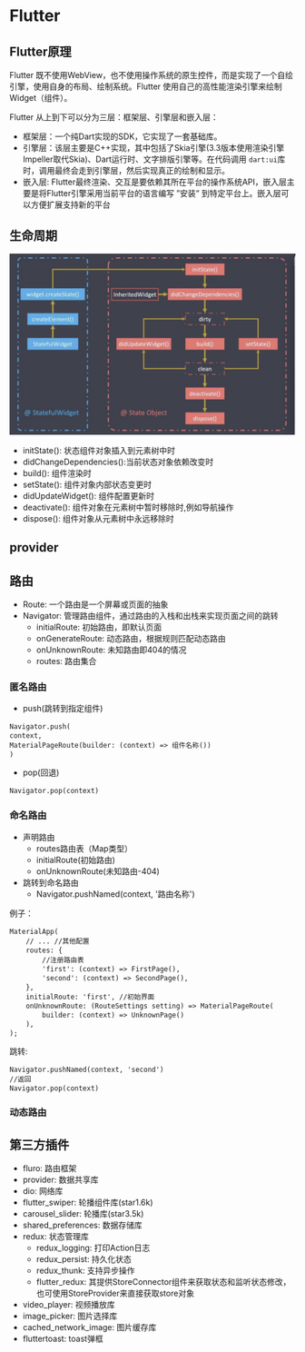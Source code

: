 # Flutter

## Flutter原理

Flutter 既不使用WebView，也不使用操作系统的原生控件，而是实现了一个自绘引擎，使用自身的布局、绘制系统。Flutter 使用自己的高性能渲染引擎来绘制 Widget（组件）。

Flutter 从上到下可以分为三层：框架层、引擎层和嵌入层：

* 框架层：一个纯Dart实现的SDK，它实现了一套基础库。
* 引擎层：该层主要是C++实现，其中包括了Skia引擎(3.3版本使用渲染引擎Impeller取代Skia)、Dart运行时、文字排版引擎等。在代码调用 `dart:ui`库时，调用最终会走到引擎层，然后实现真正的绘制和显示。
* 嵌入层: Flutter最终渲染、交互是要依赖其所在平台的操作系统API，嵌入层主要是将Flutter引擎采用当前平台的语言编写 ”安装“ 到特定平台上。嵌入层可以方便扩展支持新的平台


## 生命周期

![flutter_life](./flutter_life.jpeg)

* initState(): 状态组件对象插入到元素树中时
* didChangeDependencies():当前状态对象依赖改变时
* build(): 组件渲染时
* setState(): 组件对象内部状态变更时
* didUpdateWidget(): 组件配置更新时
* deactivate(): 组件对象在元素树中暂时移除时,例如导航操作
* dispose(): 组件对象从元素树中永远移除时

## provider


## 路由

* Route: 一个路由是一个屏幕或页面的抽象
* Navigator: 管理路由组件，通过路由的入栈和出栈来实现页面之间的跳转
	* initialRoute: 初始路由，即默认页面
	* onGenerateRoute: 动态路由，根据规则匹配动态路由
	* onUnknownRoute: 未知路由即404的情况
	* routes: 路由集合

### 匿名路由

* push(跳转到指定组件)
```
Navigator.push(
context,
MaterialPageRoute(builder: (context) => 组件名称())
)
```

* pop(回退)
```
Navigator.pop(context)
```

### 命名路由

* 声明路由
	* routes路由表（Map类型）
	* initialRoute(初始路由)
	* onUnknownRoute(未知路由-404)
* 跳转到命名路由
	* Navigator.pushNamed(context, '路由名称')

例子：
```
MaterialApp(
	// ... //其他配置
	routes: {
		//注册路由表
		'first': (context) => FirstPage(),
		'second': (context) => SecondPage(),
	},
	initialRoute: 'first', //初始界面
	onUnknownRoute: (RouteSettings setting) => MaterialPageRoute(
		builder: (context) => UnknownPage()
	),
);
```
跳转:
```
Navigator.pushNamed(context, 'second')
//返回
Navigator.pop(context)
```

### 动态路由


## 第三方插件

* fluro: 路由框架
* provider: 数据共享库
* dio: 网络库
* flutter_swiper: 轮播组件库(star1.6k)
* carousel_slider: 轮播库(star3.5k)
* shared_preferences: 数据存储库
* redux: 状态管理库
	* redux_logging: 打印Action日志
	* redux_persist: 持久化状态
	* redux_thunk: 支持异步操作
	* flutter_redux: 其提供StoreConnector组件来获取状态和监听状态修改，也可使用StoreProvider来直接获取store对象
* video_player: 视频播放库
* image_picker: 图片选择库
* cached_network_image: 图片缓存库
* fluttertoast: toast弹框




